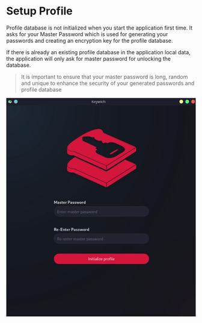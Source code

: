 # Setup Profile

Profile database is not initialized when you start the application first time. It asks for your Master Password
which is used for generating your passwords and creating an encryption key for the profile database.

If there is already an existing profile database in the application local data, the application will only ask for master
password for unlocking the database.

> It is important to ensure that your master password is long, random and unique to enhance the security of your
> generated passwords and profile database

![Initialization screen view](./images/initialization.webp)


